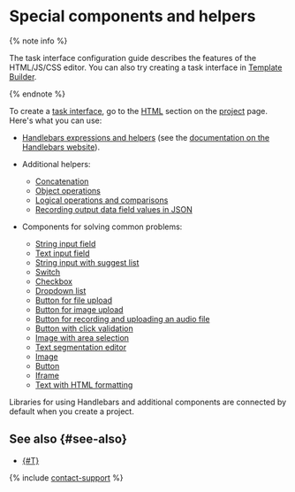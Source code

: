 # Special components and helpers

{% note info %}

The task interface configuration guide describes the features of the HTML/JS/CSS editor. You can also try creating a task interface in [Template Builder](../../template-builder/reference/index.md).

{% endnote %}

To create a [task interface](../../glossary.md#task-interface), go to the [HTML](spec.md#html) section on the [project](../../glossary.md#project) page. Here's what you can use:

- [Handlebars expressions and helpers](t-components/handlebars.md) (see the [documentation on the Handlebars website](http://handlebarsjs.com/)).

- Additional helpers:

    - [Concatenation](t-components/helpers.md#concat)
    - [Object operations](t-components/helpers.md#object)
    - [Logical operations and comparisons](t-components/helpers.md#equal)
    - [Recording output data field values in JSON](t-components/helpers.md#js_fields)

- Components for solving common problems:

    - [String input field](t-components/string.md)
    - [Text input field](t-components/text.md)
    - [String input with suggest list](t-components/suggest.md)
    - [Switch](t-components/radiobuttons.md)
    - [Checkbox](t-components/checkboxes.md)
    - [Dropdown list](t-components/list.md)
    - [Button for file upload](t-components/upload-file.md)
    - [Button for image upload](t-components/upload-picture.md)
    - [Button for recording and uploading an audio file](t-components/upload-audio.md)
    - [Button with click validation](t-components/button-link.md)
    - [Image with area selection](t-components/image-annotation.md)
    - [Text segmentation editor](t-components/segmentation-editor.md)
    - [Image](t-components/img.md)
    - [Button](t-components/button.md)
    - [Iframe](t-components/iframe.md)
    - [Text with HTML formatting](t-components/html.md)

Libraries for using Handlebars and additional components are connected by default when you create a project.

## See also {#see-also}

- [{#T}](spec.md)

{% include [contact-support](../_includes/contact-support.md) %}